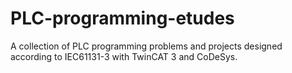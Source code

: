 # PLC-programming-etudes
A collection of PLC programming problems and projects designed according to IEC61131-3 with TwinCAT 3 and CoDeSys.
